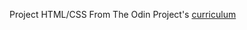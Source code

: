 Project HTML/CSS
From The Odin Project's [curriculum](http://www.theodinproject.com/web-development-101/html-css)
